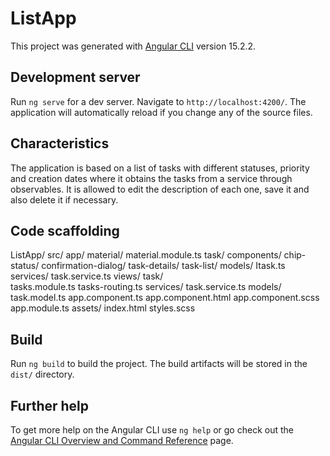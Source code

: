 # ListApp

This project was generated with [Angular CLI](https://github.com/angular/angular-cli) version 15.2.2.

## Development server

Run `ng serve` for a dev server. Navigate to `http://localhost:4200/`. The application will automatically reload if you change any of the source files.

## Characteristics

The application is based on a list of tasks with different statuses, priority and creation dates where it obtains the tasks from a service through observables.
It is allowed to edit the description of each one, save it and also delete it if necessary.

## Code scaffolding

ListApp/
  src/
    app/
      material/
          material.module.ts
      task/
          components/
            chip-status/
            confirmation-dialog/
            task-details/
            task-list/
          models/
            Itask.ts
          services/
            task.service.ts
          views/
            task/          
         tasks.module.ts
         tasks-routing.ts
      services/
        task.service.ts
      models/
        task.model.ts
      app.component.ts
      app.component.html
      app.component.scss
      app.module.ts
    assets/
    index.html
    styles.scss
    
## Build

Run `ng build` to build the project. The build artifacts will be stored in the `dist/` directory.

## Further help

To get more help on the Angular CLI use `ng help` or go check out the [Angular CLI Overview and Command Reference](https://angular.io/cli) page.
